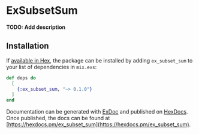 # ExSubsetSum

**TODO: Add description**

## Installation

If [available in Hex](https://hex.pm/docs/publish), the package can be installed
by adding `ex_subset_sum` to your list of dependencies in `mix.exs`:

```elixir
def deps do
  [
    {:ex_subset_sum, "~> 0.1.0"}
  ]
end
```

Documentation can be generated with [ExDoc](https://github.com/elixir-lang/ex_doc)
and published on [HexDocs](https://hexdocs.pm). Once published, the docs can
be found at [https://hexdocs.pm/ex_subset_sum](https://hexdocs.pm/ex_subset_sum).

